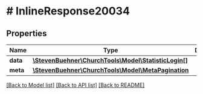 # # InlineResponse20034

## Properties

Name | Type | Description | Notes
------------ | ------------- | ------------- | -------------
**data** | [**\StevenBuehner\ChurchTools\Model\StatisticLogin[]**](StatisticLogin.md) |  | [optional]
**meta** | [**\StevenBuehner\ChurchTools\Model\MetaPagination**](MetaPagination.md) |  | [optional]

[[Back to Model list]](../../README.md#models) [[Back to API list]](../../README.md#endpoints) [[Back to README]](../../README.md)

